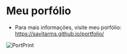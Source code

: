 # Meu porfólio
- Para mais informações, visite meu porfólio: https://savitarms.github.io/portfolio/

![PortPrint](https://user-images.githubusercontent.com/91232437/155881216-9fe24782-0142-4543-8147-4828edef0290.png)
